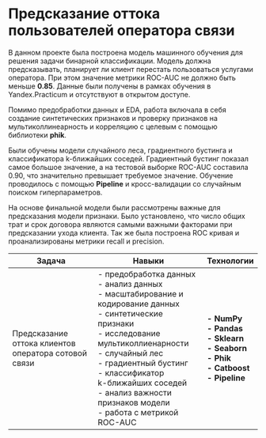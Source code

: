 # Предсказание оттока пользователей оператора связи

В данном проекте была построена модель машинного обучения для решения задачи бинарной классификации. Модель должна предсказывать, планирует ли клиент перестать пользоваться услугами оператора. При этом значение метрики ROC-AUC не должно быть меньше **0.85**. Данные были получены в рамках обучения в Yandex.Practicum и отсутствуют в открытом доступе.

Помимо предобработки данных и EDA, работа включала в себя создание синтетических признаков и проверку признаков на мультиколлинеарность и корреляцию с целевым с помощью библиотеки **phik**.


Были обучены модели случайного леса, градиентного бустинга и классификатора k-ближайших соседей. Градиентный бустинг показал самое большое значение, а на тестовой выборке ROC-AUC составила 0.90, что значительно превышает требуемое значение. Обучение проводилось с помощью **Pipeline** и кросс-валидации со случайным поиском гиперпараметров.

На основе финальной модели были рассмотрены важные для предсказания модели признаки. Было установлено, что число общих трат и срок договора являются самыми важными факторами при предсказании ухода клиента. Так же была построена ROC кривая и проанализированы метрики recall и precision.

| Задача                                               | Навыки                                                                                                                                                                                                                                                                                                                       | Технологии                                                                                    |
|------------------------------------------------------|------------------------------------------------------------------------------------------------------------------------------------------------------------------------------------------------------------------------------------------------------------------------------------------------------------------------------|-----------------------------------------------------------------------------------------------|
| Предсказание оттока клиентов оператора сотовой связи | - предобработка данных<br/>- анализ данных<br/>- масштабирование и кодирование данных<br/>- синтетические признаки<br/>- исследование мультиколлиенарности<br/>- случайный лес<br/>- градиентный бустинг<br/>- классификатор <br/>k-ближайших соседей<br/>- анализ важности признаков модели<br/>- работа с метрикой ROC-AUC | **- NumPy<br/>- Pandas<br/>- Sklearn<br/>- Seaborn<br/>- Phik<br/>- Catboost<br/>- Pipeline** |
